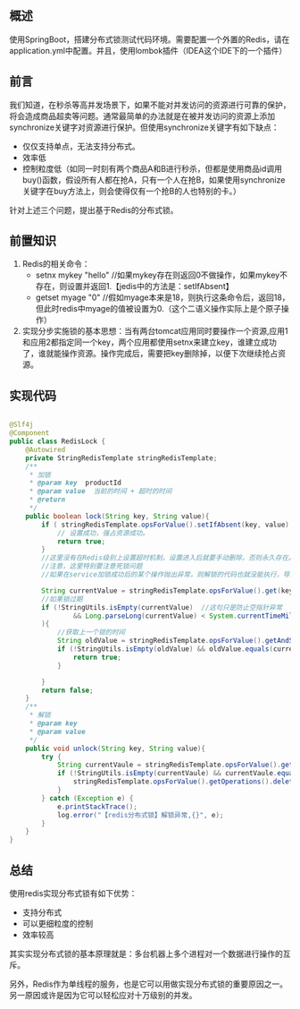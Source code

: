 
## 概述

使用SpringBoot，搭建分布式锁测试代码环境。需要配置一个外置的Redis，请在application.yml中配置。并且，使用lombok插件（IDEA这个IDE下的一个插件）



## 前言

我们知道，在秒杀等高并发场景下，如果不能对并发访问的资源进行可靠的保护，将会造成商品超卖等问题。通常最简单的办法就是在被并发访问的资源上添加synchronize关键字对资源进行保护。但使用synchronize关键字有如下缺点：

- 仅仅支持单点，无法支持分布式。
- 效率低
- 控制粒度低（如同一时刻有两个商品A和B进行秒杀，但都是使用商品id调用buy()函数，假设所有人都在抢A，只有一个人在抢B，如果使用synchronize关键字在buy方法上，则会使得仅有一个抢B的人也特别的卡。）

针对上述三个问题，提出基于Redis的分布式锁。

## 前置知识

1. Redis的相关命令：
    - setnx mykey "hello"   //如果mykey存在则返回0不做操作，如果mykey不存在，则设置并返回1.【jedis中的方法是：setIfAbsent】
    - getset myage "0"     //假如myage本来是18，则执行这条命令后，返回18，但此时redis中myage的值被设置为0.（这个二语义操作实际上是个原子操作）
2. 实现分步实施锁的基本思想：当有两台tomcat应用同时要操作一个资源,应用1和应用2都指定同一个key，两个应用都使用setnx来建立key，谁建立成功了，谁就能操作资源。操作完成后，需要把key删除掉，以便下次继续抢占资源。

## 实现代码

```java

@Slf4j
@Component
public class RedisLock {
    @Autowired
    private StringRedisTemplate stringRedisTemplate;
    /**
     * 加锁
     * @param key  productId
     * @param value  当前的时间 + 超时的时间
     * @return
     */
    public boolean lock(String key, String value){
        if ( stringRedisTemplate.opsForValue().setIfAbsent(key, value) ){
            // 设置成功，强占资源成功。
            return true;
        }
        //这里没有在Redis级别上设置超时机制，设置进入后就要手动删除，否则永久存在。
        //注意，这里特别要注意死锁问题
        //如果在service加锁成功后的某个操作抛出异常，则解锁的代码也就没能执行，导致死锁

        String currentValue = stringRedisTemplate.opsForValue().get(key);
        //如果锁过期
        if (!StringUtils.isEmpty(currentValue)  //这句只是防止空指针异常
                && Long.parseLong(currentValue) < System.currentTimeMillis()  //判断是否过期
        ){
            //获取上一个锁的时间
            String oldValue = stringRedisTemplate.opsForValue().getAndSet(key, value);
            if (!StringUtils.isEmpty(oldValue) && oldValue.equals(currentValue)) {
                return true;
            }

        }
        return false;
    }
    /**
     * 解锁
     * @param key
     * @param value
     */
    public void unlock(String key, String value){
        try {
            String currentVaule = stringRedisTemplate.opsForValue().get(key);
            if (!StringUtils.isEmpty(currentVaule) && currentVaule.equals(value)) {
                stringRedisTemplate.opsForValue().getOperations().delete(key);
            }
        } catch (Exception e) {
            e.printStackTrace();
            log.error("【redis分布式锁】解锁异常,{}", e);
        }
    }
}
```


## 总结

使用redis实现分布式锁有如下优势：

- 支持分布式
- 可以更细粒度的控制
- 效率较高

其实实现分布式锁的基本原理就是：多台机器上多个进程对一个数据进行操作的互斥。

另外，Redis作为单线程的服务，也是它可以用做实现分布式锁的重要原因之一。另一原因或许是因为它可以轻松应对十万级别的并发。